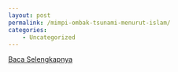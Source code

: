 ```yaml
---
layout: post
permalink: /mimpi-ombak-tsunami-menurut-islam/
categories:
    - Uncategorized
---
```


[Baca Selengkapnya](/04)